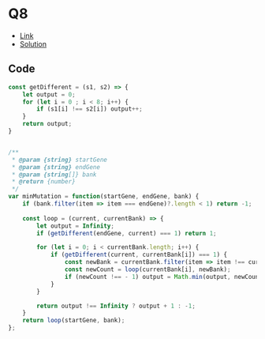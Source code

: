 # Q8

- [Link](https://leetcode.com/problems/minimum-genetic-mutation/)
- [Solution](https://leetcode.com/problems/minimum-genetic-mutation/submissions/881867280/)

## Code

```js
const getDifferent = (s1, s2) => {
    let output = 0;
    for (let i = 0 ; i < 8; i++) {
        if (s1[i] !== s2[i]) output++;
    }    
    return output;
}


/**
 * @param {string} startGene
 * @param {string} endGene
 * @param {string[]} bank
 * @return {number}
 */
var minMutation = function(startGene, endGene, bank) {
    if (bank.filter(item => item === endGene)?.length < 1) return -1;
        
    const loop = (current, currentBank) => {
        let output = Infinity;
        if (getDifferent(endGene, current) === 1) return 1;

        for (let i = 0; i < currentBank.length; i++) {
            if (getDifferent(current, currentBank[i]) === 1) {
                const newBank = currentBank.filter(item => item !== currentBank[i]);
                const newCount = loop(currentBank[i], newBank);
                if (newCount !== - 1) output = Math.min(output, newCount);
            }
        }

        return output !== Infinity ? output + 1 : -1;
    }
    return loop(startGene, bank);
};
```
